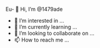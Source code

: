 Eu- 👋 Hi, I’m @1479ade
- 👀 I’m interested in ...
- 🌱 I’m currently learning ...
- 💞️ I’m looking to collaborate on ...
- 📫 How to reach me ...

<!---
1479ade/1479ade is a ✨ special ✨ repository because its `README.md` (this file) appears on your GitHub profile.
You can click the Preview link to take a look at your changes.
--->
